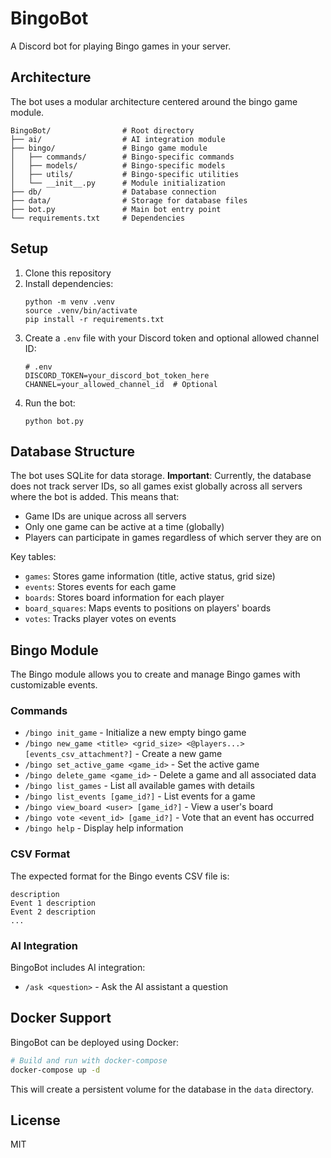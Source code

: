 # BingoBot

A Discord bot for playing Bingo games in your server.

## Architecture

The bot uses a modular architecture centered around the bingo game module.

```
BingoBot/                # Root directory
├── ai/                  # AI integration module
├── bingo/               # Bingo game module
│   ├── commands/        # Bingo-specific commands
│   ├── models/          # Bingo-specific models
│   ├── utils/           # Bingo-specific utilities
│   └── __init__.py      # Module initialization
├── db/                  # Database connection
├── data/                # Storage for database files
├── bot.py               # Main bot entry point
└── requirements.txt     # Dependencies
```

## Setup

1. Clone this repository
2. Install dependencies:
   ```
   python -m venv .venv
   source .venv/bin/activate
   pip install -r requirements.txt
   ```
3. Create a `.env` file with your Discord token and optional allowed channel ID:
   ```
   # .env
   DISCORD_TOKEN=your_discord_bot_token_here
   CHANNEL=your_allowed_channel_id  # Optional
   ```
4. Run the bot:
   ```
   python bot.py
   ```

## Database Structure

The bot uses SQLite for data storage. **Important**: Currently, the database does not track server IDs, so all games exist globally across all servers where the bot is added. This means that:

- Game IDs are unique across all servers
- Only one game can be active at a time (globally)
- Players can participate in games regardless of which server they are on

Key tables:
- `games`: Stores game information (title, active status, grid size)
- `events`: Stores events for each game
- `boards`: Stores board information for each player
- `board_squares`: Maps events to positions on players' boards
- `votes`: Tracks player votes on events

## Bingo Module

The Bingo module allows you to create and manage Bingo games with customizable events.

### Commands

- `/bingo init_game` - Initialize a new empty bingo game
- `/bingo new_game <title> <grid_size> <@players...> [events_csv_attachment?]` - Create a new game
- `/bingo set_active_game <game_id>` - Set the active game
- `/bingo delete_game <game_id>` - Delete a game and all associated data
- `/bingo list_games` - List all available games with details
- `/bingo list_events [game_id?]` - List events for a game
- `/bingo view_board <user> [game_id?]` - View a user's board
- `/bingo vote <event_id> [game_id?]` - Vote that an event has occurred
- `/bingo help` - Display help information

### CSV Format

The expected format for the Bingo events CSV file is:

```
description
Event 1 description
Event 2 description
...
```

### AI Integration

BingoBot includes AI integration:

- `/ask <question>` - Ask the AI assistant a question

## Docker Support

BingoBot can be deployed using Docker:

```bash
# Build and run with docker-compose
docker-compose up -d
```

This will create a persistent volume for the database in the `data` directory.

## License

MIT